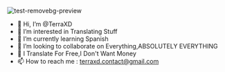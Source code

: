 ![test-removebg-preview](https://user-images.githubusercontent.com/63020964/129020441-3be1db37-d7fb-40d4-b920-eeff1b4de1e4.png)
- 👋 Hi, I’m @TerraXD
- 👀 I’m interested in Translating Stuff
- 🌱 I’m currently learning Spanish
- 💞️ I’m looking to collaborate on Everything,ABSOLUTELY EVERYTHING
- 🎈 I Translate For Free,I Don't Want Money
- 📫 How to reach me : terraxd.contact@gmail.com

<!---
Hey There My Friend,i Translate Stuff For Free Just Ask
--->
